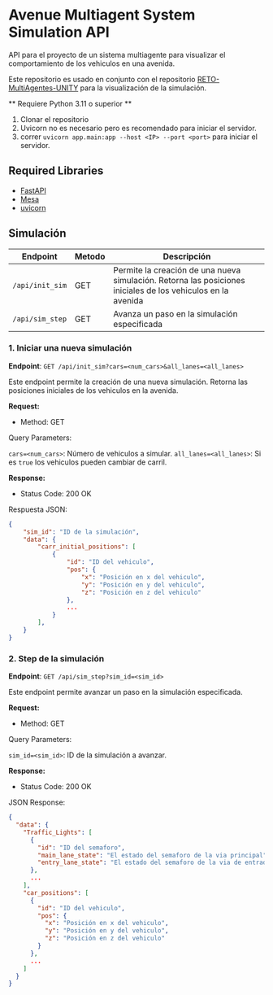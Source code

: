 # Avenue Multiagent System Simulation API
 API para el proyecto de un sistema multiagente para visualizar el comportamiento de los vehiculos en una avenida.

Este repositorio es usado en conjunto con el repositorio [RETO-MultiAgentes-UNITY](https://github.com/JCooleyM/RETO-MultiAgentes-UNITY) para la visualización de la simulación.

** Requiere Python 3.11 o superior **

1. Clonar el repositorio
2. Uvicorn no es necesario pero es recomendado para iniciar el servidor.
3. correr `uvicorn app.main:app --host <IP> --port <port>` para iniciar el servidor.

## Required Libraries
- [FastAPI](https://fastapi.tiangolo.com/)
- [Mesa](https://mesa.readthedocs.io/en/stable/)
- [uvicorn](https://www.uvicorn.org/)

## Simulación

| Endpoint                | Metodo | Descripción                                                |
|-------------------------|--------|------------------------------------------------------------|
| `/api/init_sim`         | GET    | Permite la creación de una nueva simulación. Retorna las posiciones iniciales de los vehiculos en la avenida                   |
| `/api/sim_step`         | GET    | Avanza un paso en la simulación especificada       |

### 1. Iniciar una nueva simulación

**Endpoint**: `GET /api/init_sim?cars=<num_cars>&all_lanes=<all_lanes>`

Este endpoint permite la creación de una nueva simulación. Retorna las posiciones iniciales de los vehiculos en la avenida.

**Request:**

- Method: GET

Query Parameters:

`cars=<num_cars>`: Número de vehiculos a simular.
`all_lanes=<all_lanes>`: Si es `true` los vehiculos pueden cambiar de carril.

**Response:**

- Status Code: 200 OK

Respuesta JSON:

```JSON
{
    "sim_id": "ID de la simulación",
    "data": {
        "carr_initial_positions": [
            {
                "id": "ID del vehiculo",
                "pos": {
                    "x": "Posición en x del vehiculo",
                    "y": "Posición en y del vehiculo",
                    "z": "Posición en z del vehiculo"
                },
                ...
            }
        ],
    }
}
```

### 2. Step de la simulación

**Endpoint**: `GET /api/sim_step?sim_id=<sim_id>`

Este endpoint permite avanzar un paso en la simulación especificada.

**Request:**

- Method: GET

Query Parameters:

`sim_id=<sim_id>`: ID de la simulación a avanzar.

**Response:**

- Status Code: 200 OK

JSON Response:

```JSON
{
  "data": {
    "Traffic_Lights": [
      {
        "id": "ID del semaforo",
        "main_lane_state": "El estado del semaforo de la via principal",
        "entry_lane_state": "El estado del semaforo de la via de entrada"
      },
      ...
    ],
    "car_positions": [
      {
        "id": "ID del vehiculo",
        "pos": {
          "x": "Posición en x del vehiculo",
          "y": "Posición en y del vehiculo",
          "z": "Posición en z del vehiculo"
        }
      },
      ...
    ]
  }
}
```